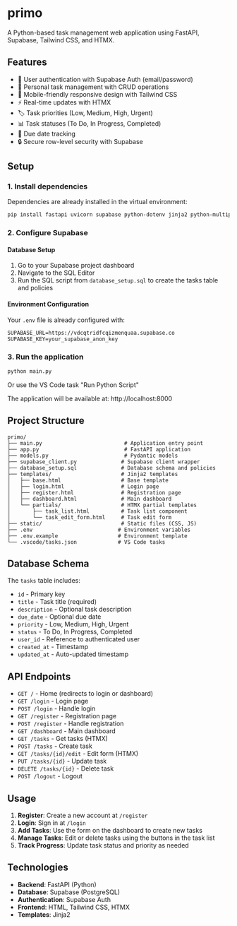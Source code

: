 # primo

A Python-based task management web application using FastAPI, Supabase, Tailwind CSS, and HTMX.

## Features

- 🔐 User authentication with Supabase Auth (email/password)
- 📝 Personal task management with CRUD operations
- 📱 Mobile-friendly responsive design with Tailwind CSS
- ⚡ Real-time updates with HTMX
- 🏷️ Task priorities (Low, Medium, High, Urgent)
- 📊 Task statuses (To Do, In Progress, Completed)
- 📅 Due date tracking
- 🔒 Secure row-level security with Supabase

## Setup

### 1. Install dependencies
Dependencies are already installed in the virtual environment:
```bash
pip install fastapi uvicorn supabase python-dotenv jinja2 python-multipart certifi
```

### 2. Configure Supabase

#### Database Setup
1. Go to your Supabase project dashboard
2. Navigate to the SQL Editor
3. Run the SQL script from `database_setup.sql` to create the tasks table and policies

#### Environment Configuration
Your `.env` file is already configured with:
```
SUPABASE_URL=https://vdcqtridfcqizmenquaa.supabase.co
SUPABASE_KEY=your_supabase_anon_key
```

### 3. Run the application

```bash
python main.py
```

Or use the VS Code task "Run Python Script"

The application will be available at: http://localhost:8000

## Project Structure

```
primo/
├── main.py                          # Application entry point
├── app.py                           # FastAPI application
├── models.py                        # Pydantic models
├── supabase_client.py              # Supabase client wrapper
├── database_setup.sql              # Database schema and policies
├── templates/                      # Jinja2 templates
│   ├── base.html                   # Base template
│   ├── login.html                  # Login page
│   ├── register.html               # Registration page
│   ├── dashboard.html              # Main dashboard
│   └── partials/                   # HTMX partial templates
│       ├── task_list.html          # Task list component
│       └── task_edit_form.html     # Task edit form
├── static/                         # Static files (CSS, JS)
├── .env                           # Environment variables
├── .env.example                   # Environment template
└── .vscode/tasks.json             # VS Code tasks
```

## Database Schema

The `tasks` table includes:
- `id` - Primary key
- `title` - Task title (required)
- `description` - Optional task description
- `due_date` - Optional due date
- `priority` - Low, Medium, High, Urgent
- `status` - To Do, In Progress, Completed
- `user_id` - Reference to authenticated user
- `created_at` - Timestamp
- `updated_at` - Auto-updated timestamp

## API Endpoints

- `GET /` - Home (redirects to login or dashboard)
- `GET /login` - Login page
- `POST /login` - Handle login
- `GET /register` - Registration page
- `POST /register` - Handle registration
- `GET /dashboard` - Main dashboard
- `GET /tasks` - Get tasks (HTMX)
- `POST /tasks` - Create task
- `GET /tasks/{id}/edit` - Edit form (HTMX)
- `PUT /tasks/{id}` - Update task
- `DELETE /tasks/{id}` - Delete task
- `POST /logout` - Logout

## Usage

1. **Register**: Create a new account at `/register`
2. **Login**: Sign in at `/login`
3. **Add Tasks**: Use the form on the dashboard to create new tasks
4. **Manage Tasks**: Edit or delete tasks using the buttons in the task list
5. **Track Progress**: Update task status and priority as needed

## Technologies

- **Backend**: FastAPI (Python)
- **Database**: Supabase (PostgreSQL)
- **Authentication**: Supabase Auth
- **Frontend**: HTML, Tailwind CSS, HTMX
- **Templates**: Jinja2
